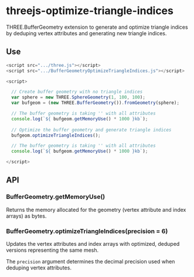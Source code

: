 # threejs-optimize-triangle-indices
THREE.BufferGeometry extension to generate and optimize triangle indices by deduping vertex attributes and generating new triangle indices.

## Use

```js
<script src=".../three.js"></script>
<script src=".../BufferGeometryOptimizeTriangleIndices.js"></script>

<script>

  // Create buffer geometry with no triangle indices
  var sphere = new THREE.SphereGeometry(1, 100, 100);
  var bufgeom = (new THREE.BufferGeometry()).fromGeometry(sphere);

  // The buffer geometry is taking '' with all attributes
  console.log(`${ bufgeom.getMemoryUse() * 1000 }kb`);
  
  // Optimize the buffer geometry and generate triangle indices
  bufgeom.optimizeTriangleIndices();

  // The buffer geometry is taking '' with all attributes
  console.log(`${ bufgeom.getMemoryUse() * 1000 }kb`);

</script>
```

## API
### BufferGeometry.getMemoryUse()

Returns the memory allocated for the geometry (vertex attribute and index arrays) as bytes.

### BufferGeometry.optimizeTriangleIndices(precision = 6)

Updates the vertex attributes and index arrays with optimized, deduped versions representing the same mesh.

The `precision` argument determines the decimal precision used when deduping vertex attributes.
